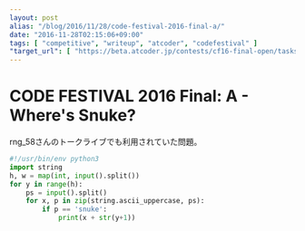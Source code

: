 ```yaml
---
layout: post
alias: "/blog/2016/11/28/code-festival-2016-final-a/"
date: "2016-11-28T02:15:06+09:00"
tags: [ "competitive", "writeup", "atcoder", "codefestival" ]
"target_url": [ "https://beta.atcoder.jp/contests/cf16-final-open/tasks/codefestival_2016_final_a" ]
---
```


# CODE FESTIVAL 2016 Final: A - Where's Snuke?

rng\_58さんのトークライブでも利用されていた問題。

``` python
#!/usr/bin/env python3
import string
h, w = map(int, input().split())
for y in range(h):
    ps = input().split()
    for x, p in zip(string.ascii_uppercase, ps):
        if p == 'snuke':
            print(x + str(y+1))
```
